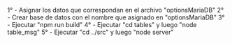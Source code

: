 1° - Asignar los datos que correspondan en el archivo "optionsMariaDB"
2° - Crear base de datos con el nombre que asignado en "optionsMariaDB"
3° - Ejecutar "npm run build"
4° - Ejecutar "cd tables" y luego "node table_msg"
5° - Ejecutar "cd ../src" y luego "node server"